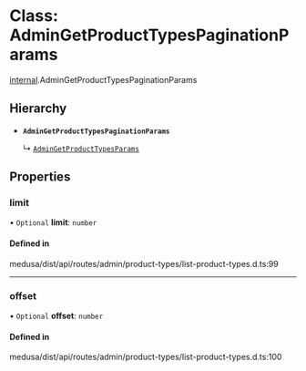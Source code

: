 # Class: AdminGetProductTypesPaginationParams

[internal](../modules/internal-15.md).AdminGetProductTypesPaginationParams

## Hierarchy

- **`AdminGetProductTypesPaginationParams`**

  ↳ [`AdminGetProductTypesParams`](internal-15.AdminGetProductTypesParams.md)

## Properties

### limit

• `Optional` **limit**: `number`

#### Defined in

medusa/dist/api/routes/admin/product-types/list-product-types.d.ts:99

___

### offset

• `Optional` **offset**: `number`

#### Defined in

medusa/dist/api/routes/admin/product-types/list-product-types.d.ts:100
